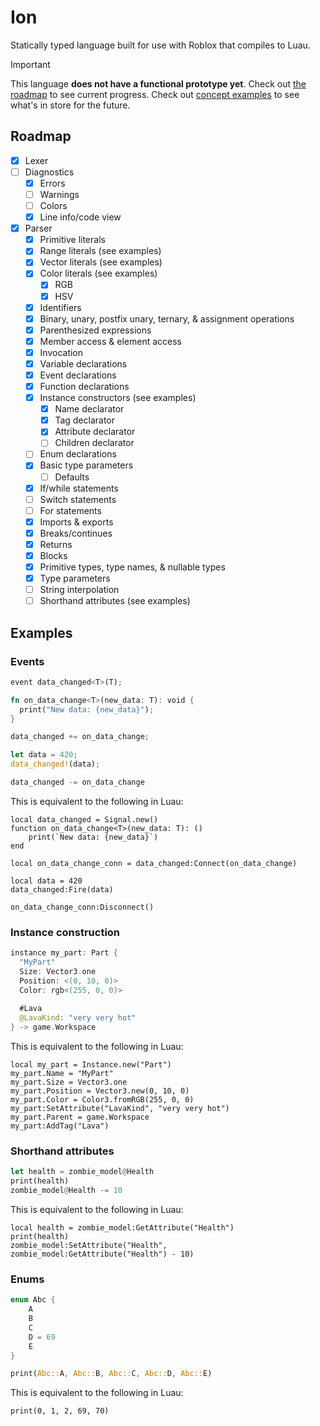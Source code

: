 # Ion

Statically typed language built for use with Roblox that compiles to Luau.

> [!IMPORTANT]
> This language **does not have a functional prototype yet**. Check out [the roadmap](#roadmap) to see current progress.
> Check out [concept examples](#concept-examples) to see what's in store for the future.

## Roadmap

- [x] Lexer
- [ ] Diagnostics
    - [x] Errors
    - [ ] Warnings
    - [ ] Colors
    - [x] Line info/code view
- [x] Parser
    - [x] Primitive literals
    - [x] Range literals (see examples)
    - [x] Vector literals (see examples)
    - [x] Color literals (see examples)
        - [x] RGB
        - [x] HSV
    - [x] Identifiers
    - [x] Binary, unary, postfix unary, ternary, & assignment operations
    - [x] Parenthesized expressions
    - [x] Member access & element access
    - [x] Invocation
    - [x] Variable declarations
    - [x] Event declarations
    - [x] Function declarations
    - [x] Instance constructors (see examples)
        - [x] Name declarator
        - [x] Tag declarator
        - [x] Attribute declarator
        - [ ] Children declarator
    - [ ] Enum declarations
    - [x] Basic type parameters
        - [ ] Defaults
    - [x] If/while statements
    - [ ] Switch statements
    - [ ] For statements
    - [x] Imports & exports
    - [x] Breaks/continues
    - [x] Returns
    - [x] Blocks
    - [x] Primitive types, type names, & nullable types
    - [x] Type parameters
    - [ ] String interpolation
    - [ ] Shorthand attributes (see examples)

## Examples

### Events

```rs
event data_changed<T>(T);

fn on_data_change<T>(new_data: T): void {
  print("New data: {new_data}");
}

data_changed += on_data_change;

let data = 420;
data_changed!(data);

data_changed -= on_data_change
```

This is equivalent to the following in Luau:

```luau
local data_changed = Signal.new()
function on_data_change<T>(new_data: T): ()
    print(`New data: {new_data}`)
end

local on_data_change_conn = data_changed:Connect(on_data_change)

local data = 420
data_changed:Fire(data)

on_data_change_conn:Disconnect()
```

### Instance construction

```swift
instance my_part: Part {
  "MyPart"
  Size: Vector3.one
  Position: <(0, 10, 0)>
  Color: rgb<(255, 0, 0)>
  
  #Lava
  @LavaKind: "very very hot"
} -> game.Workspace
```

This is equivalent to the following in Luau:

```luau
local my_part = Instance.new("Part")
my_part.Name = "MyPart"
my_part.Size = Vector3.one
my_part.Position = Vector3.new(0, 10, 0)
my_part.Color = Color3.fromRGB(255, 0, 0)
my_part:SetAttribute("LavaKind", "very very hot")
my_part.Parent = game.Workspace
my_part:AddTag("Lava")
```

### Shorthand attributes

```rs
let health = zombie_model@Health
print(health)
zombie_model@Health -= 10
```

This is equivalent to the following in Luau:

```luau
local health = zombie_model:GetAttribute("Health")
print(health)
zombie_model:SetAttribute("Health", zombie_model:GetAttribute("Health") - 10)
```

### Enums

```rs
enum Abc {
    A
    B
    C
    D = 69
    E
}

print(Abc::A, Abc::B, Abc::C, Abc::D, Abc::E)
```

This is equivalent to the following in Luau:

```luau
print(0, 1, 2, 69, 70)
```